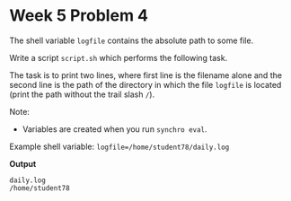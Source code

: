 # Week 5 Problem 4

The shell variable ` logfile ` contains the absolute path to some file. 

Write a script ` script.sh ` which performs the following task. 

The task is to print two lines, where first line is the filename alone and the second line is the path of the directory in which the file ` logfile ` is located (print the path without the trail slash ` / `).

Note:
- Variables are created when you run ` synchro eval `.

Example shell variable: ` logfile=/home/student78/daily.log `

**Output**

```
daily.log
/home/student78
```
